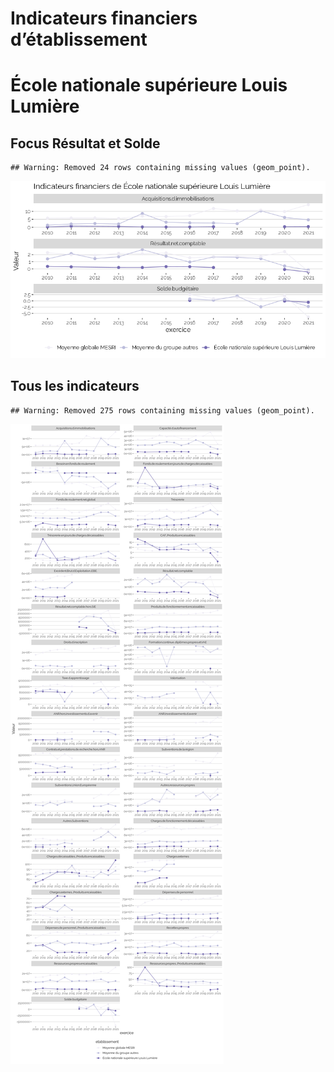 Indicateurs financiers d’établissement
================

# École nationale supérieure Louis Lumière

## Focus Résultat et Solde

    ## Warning: Removed 24 rows containing missing values (geom_point).

![](école_nationale_supérieure_louis_lumière_files/figure-gfm/etab.focus-1.png)<!-- -->

## Tous les indicateurs

    ## Warning: Removed 275 rows containing missing values (geom_point).

![](école_nationale_supérieure_louis_lumière_files/figure-gfm/etab-1.png)<!-- -->
